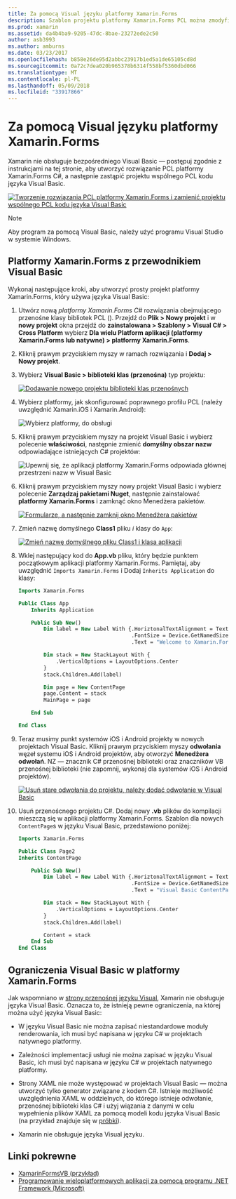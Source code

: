 ```yaml
---
title: Za pomocą Visual języku platformy Xamarin.Forms
description: Szablon projektu platformy Xamarin.Forms PCL można zmodyfikować w taki sposób, aby używać języka Visual Basic dla zestawu głównego, efektywnie co pozwala na tworzenie wieloplatformowych aplikacji mobilnych za pomocą VB.NET.
ms.prod: xamarin
ms.assetid: da4b4ba9-9205-47dc-8bae-23272ede2c50
author: asb3993
ms.author: amburns
ms.date: 03/23/2017
ms.openlocfilehash: b858e26de95d2abbc23917b1ed5a1de65105cd8d
ms.sourcegitcommit: 0a72c7dea020b965378b6314f558bf5360dbd066
ms.translationtype: MT
ms.contentlocale: pl-PL
ms.lasthandoff: 05/09/2018
ms.locfileid: "33917866"
---
```

# <a name="xamarinforms-using-visual-basicnet"></a>Za pomocą Visual języku platformy Xamarin.Forms

Xamarin nie obsługuje bezpośredniego Visual Basic — postępuj zgodnie z instrukcjami na tej stronie, aby utworzyć rozwiązanie PCL platformy Xamarin.Forms C#, a następnie zastąpić projektu wspólnego PCL kodu języka Visual Basic.

[![](xamarin-forms-images/hero-sml.png "Tworzenie rozwiązania PCL platformy Xamarin.Forms i zamienić projektu wspólnego PCL kodu języka Visual Basic")](xamarin-forms-images/hero.png#lightbox)

> [!NOTE]
> Aby program za pomocą Visual Basic, należy użyć programu Visual Studio w systemie Windows.

## <a name="xamarinforms-with-visual-basic-walkthrough"></a>Platformy Xamarin.Forms z przewodnikiem Visual Basic

Wykonaj następujące kroki, aby utworzyć prosty projekt platformy Xamarin.Forms, który używa języka Visual Basic:

1. Utwórz nową *platformy Xamarin.Forms C#* rozwiązania obejmującego przenośne klasy bibliotek PCL ().
Przejdź do **Plik > Nowy projekt** i w **nowy projekt** okna przejdź do **zainstalowana > Szablony > Visual C# > Cross Platform** wybierz  **Dla wielu Platform aplikacji (platformy Xamarin.Forms lub natywne) > platformy Xamarin.Forms**.

2. Kliknij prawym przyciskiem myszy w ramach rozwiązania i **Dodaj > Nowy projekt**.

3. Wybierz **Visual Basic > biblioteki klas (przenośna)** typ projektu:

   [![](xamarin-forms-images/add-vb-2-sml.png "Dodawanie nowego projektu biblioteki klas przenośnych")](xamarin-forms-images/add-vb-2.png#lightbox)

4. Wybierz platformy, jak skonfigurować poprawnego profilu PCL (należy uwzględnić Xamarin.iOS i Xamarin.Android):

   ![](xamarin-forms-images/add-vb-3-sml.png "Wybierz platformy, do obsługi")

5. Kliknij prawym przyciskiem myszy na projekt Visual Basic i wybierz polecenie **właściwości**, następnie zmienić **domyślny obszar nazw** odpowiadające istniejących C# projektów:

   ![](xamarin-forms-images/add-vb-4s-sml.png "Upewnij się, że aplikacji platformy Xamarin.Forms odpowiada głównej przestrzeni nazw w Visual Basic")

6. Kliknij prawym przyciskiem myszy nowy projekt Visual Basic i wybierz polecenie **Zarządzaj pakietami Nuget**, następnie zainstalować **platformy Xamarin.Forms** i zamknąć okno Menedżera pakietów.

   [![](xamarin-forms-images/add-vb-4-sml.png "Formularze, a następnie zamknij okno Menedżera pakietów")](xamarin-forms-images/add-vb-4.png#lightbox)

7. Zmień nazwę domyślnego **Class1** pliku *i* klasy do `App`:

   [![](xamarin-forms-images/add-vb-5-sml.png "Zmień nazwę domyślnego pliku Class1 i klasa aplikacji")](xamarin-forms-images/add-vb-5.png#lightbox)

8. Wklej następujący kod do **App.vb** pliku, który będzie punktem początkowym aplikacji platformy Xamarin.Forms. Pamiętaj, aby uwzględnić `Imports Xamarin.Forms` i Dodaj `Inherits Application` do klasy:

    ```vb 
    Imports Xamarin.Forms

    Public Class App
        Inherits Application

        Public Sub New()
            Dim label = New Label With {.HoriztonalTextAlignment = TextAlignment.Center,
                                        .FontSize = Device.GetNamedSize(NamedSize.Medium, GetType(Label)),
                                        .Text = "Welcome to Xamarin.Forms with Visual Basic.NET"}

            Dim stack = New StackLayout With {
                .VerticalOptions = LayoutOptions.Center
            }
            stack.Children.Add(label)

            Dim page = New ContentPage
            page.Content = stack
            MainPage = page

        End Sub

    End Class
    ```

9. Teraz musimy punkt systemów iOS i Android projekty w nowych projektach Visual Basic.
Kliknij prawym przyciskiem myszy **odwołania** węzeł systemu iOS i Android projektów, aby otworzyć **Menedżera odwołań**. NZ — znacznik C# przenośnej biblioteki oraz znaczników VB przenośnej biblioteki (nie zapomnij, wykonaj dla systemów iOS i Android projektów).

   [![](xamarin-forms-images/add-vb-8-sml.png "Usuń stare odwołania do projektu, należy dodać odwołanie w Visual Basic")](xamarin-forms-images/add-vb-8.png#lightbox)

10. Usuń przenoścnego projektu C#. Dodaj nowy **.vb** plików do kompilacji mieszczą się w aplikacji platformy Xamarin.Forms. Szablon dla nowych `ContentPage`s w języku Visual Basic, przedstawiono poniżej:

    ```vb
    Imports Xamarin.Forms

    Public Class Page2
    Inherits ContentPage

        Public Sub New()
            Dim label = New Label With {.HoriztonalTextAlignment = TextAlignment.Center,
                                        .FontSize = Device.GetNamedSize(NamedSize.Medium, GetType(Label)),
                                        .Text = "Visual Basic ContentPage"}

            Dim stack = New StackLayout With {
                .VerticalOptions = LayoutOptions.Center
            }
            stack.Children.Add(label)

            Content = stack
        End Sub
    End Class
    ```

## <a name="limitations-of-visual-basic-in-xamarinforms"></a>Ograniczenia Visual Basic w platformy Xamarin.Forms

Jak wspomniano w [strony przenośnej języku Visual](~/cross-platform/platform/visual-basic/index.md), Xamarin nie obsługuje języka Visual Basic. Oznacza to, że istnieją pewne ograniczenia, na której można użyć języka Visual Basic:

 - W języku Visual Basic nie można zapisać niestandardowe moduły renderowania, ich musi być napisana w języku C# w projektach natywnego platformy.

 - Zależności implementacji usługi nie można zapisać w języku Visual Basic, ich musi być napisana w języku C# w projektach natywnego platformy.

 - Strony XAML nie może występować w projektach Visual Basic — można utworzyć tylko generator związane z kodem C#. Istnieje możliwość uwzględnienia XAML w oddzielnych, do którego istnieje odwołanie, przenośnej biblioteki klas C# i użyj wiązania z danymi w celu wypełnienia plików XAML za pomocą modeli kodu języka Visual Basic (na przykład znajduje się w [próbki](https://github.com/xamarin/mobile-samples/tree/master/VisualBasic/XamarinFormsVB/XamlPages)).

 - Xamarin nie obsługuje języka Visual języku.

## <a name="related-links"></a>Linki pokrewne

- [XamarinFormsVB (przykład)](https://github.com/xamarin/mobile-samples/tree/master/VisualBasic/XamarinFormsVB)
- [Programowanie wieloplatformowych aplikacji za pomocą programu .NET Framework (Microsoft)](http://msdn.microsoft.com/en-us/library/gg597391(v=vs.110).aspx)
